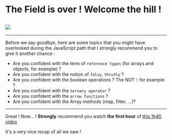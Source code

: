 # The Field is over ! Welcome the hill !

## ![](https://media.giphy.com/media/z2hEeUXqVBnPDlhVWs/giphy-downsized.gif)

---

Before we say goodbye, here are some topics that you might have overlooked during the JavaScript path that I strongly recommend you to give it another chance :

- Are you confident with the term of `reference types` (for arrays and objects, for example) ?
- Are you confident with the notion of `falsy`, `thruthy` ?
- Are you confident with the boolean operations ? The NOT `!` for example ?
- Are you confident with the `ternary operator` ?
- Are you confident with the `arrow functions` ?
- Are you confident with the Array methods (map, filter, ...)?

---

Great !
Now... I **Strongly** recommend you watch **the first hour** of [this 1h40 video ](https://youtu.be/hdI2bqOjy3c?si=ndEA8YRmWw65eHN6)

It's a very nice recap of all we saw !
